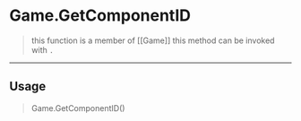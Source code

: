 # Game.GetComponentID
> this function is a member of [[Game]]
> this method can be invoked with `.`
-----
## Usage
> Game.GetComponentID()
